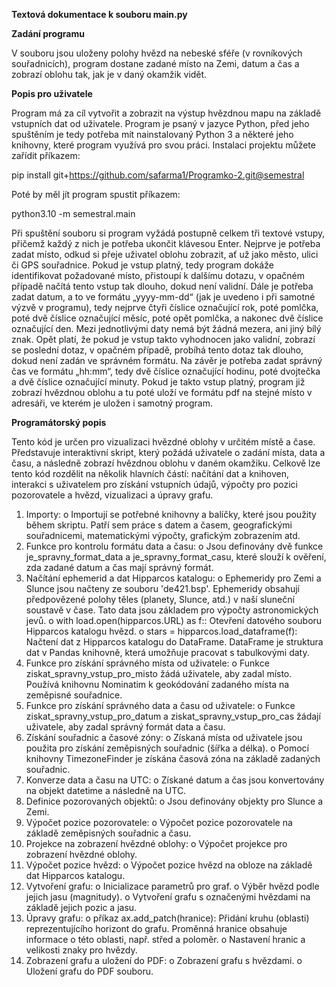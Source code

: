 **Textová dokumentace k souboru main.py**

**Zadání programu** 

V souboru jsou uloženy polohy hvězd na nebeské sféře (v rovníkových souřadnicích), program dostane zadané místo na Zemi, datum a čas a zobrazí oblohu tak, jak je v daný okamžik vidět. 

**Popis pro uživatele**

Program má za cíl vytvořit a zobrazit na výstup hvězdnou mapu na základě vstupních dat od uživatele. Program je psaný v jazyce Python, před jeho spuštěním je tedy potřeba mít nainstalovaný Python 3 a některé jeho knihovny, které program využívá pro svou práci. Instalaci projektu můžete zařídit příkazem: 

pip install git+https://github.com/safarma1/Programko-2.git@semestral

Poté by měl jít program spustit příkazem: 

python3.10 -m semestral.main

  
Při spuštění souboru si program vyžádá postupně celkem tři textové vstupy, přičemž každý z nich je potřeba ukončit klávesou Enter. Nejprve je potřeba zadat místo, odkud si přeje uživatel oblohu zobrazit, ať už jako město, ulici či GPS souřadnice. Pokud je vstup platný, tedy program dokáže identifikovat požadované místo, přistoupí k dalšímu dotazu, v opačném případě načítá tento vstup tak dlouho, dokud není validní. 
Dále je potřeba zadat datum, a to ve formátu „yyyy-mm-dd“ (jak je uvedeno i při samotné výzvě v programu), tedy nejprve čtyři číslice označující rok, poté pomlčka, poté dvě číslice označující měsíc, poté opět pomlčka, a nakonec dvě číslice označující den. Mezi jednotlivými daty nemá být žádná mezera, ani jiný bílý znak. Opět platí, že pokud je vstup takto vyhodnocen jako validní, zobrazí se poslední dotaz, v opačném případě, probíhá tento dotaz tak dlouho, dokud není zadán ve správném formátu. 
Na závěr je potřeba zadat správný čas ve formátu „hh:mm“, tedy dvě číslice označující hodinu, poté dvojtečka a dvě číslice označující minuty. Pokud je takto vstup platný, program již zobrazí hvězdnou oblohu a tu poté uloží ve formátu pdf na stejné místo v adresáři, ve kterém je uložen i samotný program.  


**Programátorský popis**

Tento kód je určen pro vizualizaci hvězdné oblohy v určitém místě a čase. Představuje interaktivní skript, který požádá uživatele o zadání místa, data a času, a následně zobrazí hvězdnou oblohu v daném okamžiku.
Celkově lze tento kód rozdělit na několik hlavních částí: načítání dat a knihoven, interakci s uživatelem pro získání vstupních údajů, výpočty pro pozici pozorovatele a hvězd, vizualizaci a úpravy grafu.


1.	Importy:
o	Importují se potřebné knihovny a balíčky, které jsou použity během skriptu. Patří sem práce s datem a časem, geografickými souřadnicemi, matematickými výpočty, grafickým zobrazením atd.
2.	Funkce pro kontrolu formátu data a času:
o	Jsou definovány dvě funkce je_spravny_format_data a je_spravny_format_casu, které slouží k ověření, zda zadané datum a čas mají správný formát.
3.	Načítání ephemerid a dat Hipparcos katalogu:
o	Ephemeridy pro Zemi a Slunce jsou načteny ze souboru 'de421.bsp'. Ephemeridy obsahují předpovězené polohy těles (planety, Slunce, atd.) v naší sluneční soustavě v čase. Tato data jsou základem pro výpočty astronomických jevů.
o	with load.open(hipparcos.URL) as f:: Otevření datového souboru Hipparcos katalogu hvězd.
o	stars = hipparcos.load_dataframe(f): Načtení dat z Hipparcos katalogu do DataFrame. DataFrame je struktura dat v Pandas knihovně, která umožňuje pracovat s tabulkovými daty.
4.	Funkce pro získání správného místa od uživatele:
o	Funkce ziskat_spravny_vstup_pro_misto žádá uživatele, aby zadal místo. Používá knihovnu Nominatim k geokódování zadaného místa na zeměpisné souřadnice.
5.	Funkce pro získání správného data a času od uživatele:
o	Funkce ziskat_spravny_vstup_pro_datum a ziskat_spravny_vstup_pro_cas žádají uživatele, aby zadal správný formát data a času.
6.	Získání souřadnic a časové zóny:
o	Získaná místa od uživatele jsou použita pro získání zeměpisných souřadnic (šířka a délka).
o	Pomocí knihovny TimezoneFinder je získána časová zóna na základě zadaných souřadnic.
7.	Konverze data a času na UTC:
o	Získané datum a čas jsou konvertovány na objekt datetime a následně na UTC.
8.	Definice pozorovaných objektů:
o	Jsou definovány objekty pro Slunce a Zemi.
9.	Výpočet pozice pozorovatele:
o	Výpočet pozice pozorovatele na základě zeměpisných souřadnic a času.
10.	Projekce na zobrazení hvězdné oblohy:
o	Výpočet projekce pro zobrazení hvězdné oblohy.
11.	Výpočet pozice hvězd:
o	Výpočet pozice hvězd na obloze na základě dat Hipparcos katalogu.
12.	Vytvoření grafu:
o	Inicializace parametrů pro graf.
o	Výběr hvězd podle jejich jasu (magnitudy).
o	Vytvoření grafu s označenými hvězdami na základě jejich pozic a jasu.
13.	Úpravy grafu:
o	příkaz ax.add_patch(hranice): Přidání kruhu (oblasti) reprezentujícího horizont do grafu. Proměnná hranice obsahuje informace o této oblasti, např. střed a poloměr.
o	Nastavení hranic a velikosti znaky pro hvězdy.
14.	Zobrazení grafu a uložení do PDF:
o	Zobrazení grafu s hvězdami.
o	Uložení grafu do PDF souboru.


